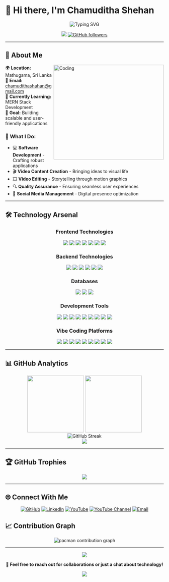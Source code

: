 # 👋 Hi there, I'm **Chamuditha Shehan**

<div align="center">
  <img src="https://readme-typing-svg.herokuapp.com?font=Fira+Code&size=32&duration=2800&pause=2000&color=A855F7&center=true&vCenter=true&width=940&lines=Full+Stack+Developer;Vibe+Coder;Researcher;Prompt+Engineer;Video+Creator+%26+Editor;QA+Engineer;Always+Learning+New+Technologies" alt="Typing SVG" />
</div>

<div align="center">
  
  ![](https://komarev.com/ghpvc/?username=ChamudithaShehan&color=blueviolet&style=for-the-badge)
  [![GitHub followers](https://img.shields.io/github/followers/ChamudithaShehan?style=for-the-badge&color=orange&labelColor=ce4630)](https://github.com/ChamudithaShehan)
  
</div>

---

## 🌟 **About Me**

<img align="right" alt="Coding" width="350" height="300" src="https://media3.giphy.com/media/v1.Y2lkPTc5MGI3NjExOWU4M3NtaTRuYmFneHR5MW9rc2NtZGttNDYxMHR4azdqaWNvazF6bSZlcD12MV9pbnRlcm5hbF9naWZfYnlfaWQmY3Q9Zw/bGgsc5mWoryfgKBx1u/giphy.gif">

🌍 **Location:** Mathugama, Sri Lanka  
📧 **Email:** chamudithashahan@gmail.com  
🧠 **Currently Learning:** MERN Stack Development  
🎯 **Goal:** Building scalable and user-friendly applications  

### 💫 **What I Do:**
- 💻 **Software Development** - Crafting robust applications
- 🎬 **Video Content Creation** - Bringing ideas to visual life
- 🎞️ **Video Editing** - Storytelling through motion graphics
- 🔍 **Quality Assurance** - Ensuring seamless user experiences
- 📱 **Social Media Management** - Digital presence optimization

---

## 🛠️ **Technology Arsenal**

<div align="center">

### **Frontend Technologies**
<p>
  <img src="https://img.shields.io/badge/HTML5-E34F26?style=for-the-badge&logo=html5&logoColor=white" />
  <img src="https://img.shields.io/badge/CSS3-1572B6?style=for-the-badge&logo=css3&logoColor=white" />
  <img src="https://img.shields.io/badge/JavaScript-F7DF1E?style=for-the-badge&logo=javascript&logoColor=black" />
  <img src="https://img.shields.io/badge/React-20232A?style=for-the-badge&logo=react&logoColor=61DAFB" />
  <img src="https://img.shields.io/badge/React_Native-20232A?style=for-the-badge&logo=react&logoColor=61DAFB" />
  <img src="https://img.shields.io/badge/Vite-646CFF?style=for-the-badge&logo=vite&logoColor=white" />
  <img src="https://img.shields.io/badge/Electron-191970?style=for-the-badge&logo=Electron&logoColor=white" />
</p>

### **Backend Technologies**
<p>
  <img src="https://img.shields.io/badge/Node.js-43853D?style=for-the-badge&logo=node.js&logoColor=white" />
  <img src="https://img.shields.io/badge/Express.js-404D59?style=for-the-badge" />
  <img src="https://img.shields.io/badge/Java-ED8B00?style=for-the-badge&logo=java&logoColor=white" />
  <img src="https://img.shields.io/badge/PHP-777BB4?style=for-the-badge&logo=php&logoColor=white" />
  <img src="https://img.shields.io/badge/.NET-5C2D91?style=for-the-badge&logo=.net&logoColor=white" />
  <img src="https://img.shields.io/badge/Hibernate-59666C?style=for-the-badge&logo=Hibernate&logoColor=white" />
</p>

### **Databases**
<p>
  <img src="https://img.shields.io/badge/MongoDB-4EA94B?style=for-the-badge&logo=mongodb&logoColor=white" />
  <img src="https://img.shields.io/badge/MySQL-00000F?style=for-the-badge&logo=mysql&logoColor=white" />
  <img src="https://img.shields.io/badge/Firebase-039BE5?style=for-the-badge&logo=Firebase&logoColor=white" />
</p>

### **Development Tools**
<p>
  <img src="https://img.shields.io/badge/Git-F05032?style=for-the-badge&logo=git&logoColor=white" />
  <img src="https://img.shields.io/badge/GitHub-100000?style=for-the-badge&logo=github&logoColor=white" />
  <img src="https://img.shields.io/badge/Visual_Studio_Code-0078D4?style=for-the-badge&logo=visual%20studio%20code&logoColor=white" />
  <img src="https://img.shields.io/badge/IntelliJ_IDEA-000000.svg?style=for-the-badge&logo=intellij-idea&logoColor=white" />
  <img src="https://img.shields.io/badge/Android_Studio-3DDC84?style=for-the-badge&logo=android-studio&logoColor=white" />
  <img src="https://img.shields.io/badge/Unity-100000?style=for-the-badge&logo=unity&logoColor=white" />
  <img src="https://img.shields.io/badge/Arduino_IDE-00979D?style=for-the-badge&logo=arduino&logoColor=white" />
  <img src="https://img.shields.io/badge/Postman-FF6C37?style=for-the-badge&logo=Postman&logoColor=white" />
  <img src="https://img.shields.io/badge/Figma-F24E1E?style=for-the-badge&logo=figma&logoColor=white" />
</p>

### Vibe Coding Platforms
<p>
  <img src="https://img.shields.io/badge/Courser-0056D2?style=for-the-badge&logo=googleclassroom&logoColor=white" />
  <img src="https://img.shields.io/badge/Lovable-FF69B4?style=for-the-badge&logo=heart&logoColor=white" />
  <img src="https://img.shields.io/badge/Bolt-FFCC00?style=for-the-badge&logo=zap&logoColor=black" />
  <img src="https://img.shields.io/badge/Cursor-1E90FF?style=for-the-badge&logo=cursor&logoColor=white" />
  <img src="https://img.shields.io/badge/v0-000000?style=for-the-badge&logo=vercel&logoColor=white" />
  <img src="https://img.shields.io/badge/Tempo%20Labs-7B61FF?style=for-the-badge&logo=fastapi&logoColor=white" />
  <img src="https://img.shields.io/badge/Replit-00A8E8?style=for-the-badge&logo=replit&logoColor=white" />
  <img src="https://img.shields.io/badge/Base44-444444?style=for-the-badge&logo=code&logoColor=white" />
  <img src="https://img.shields.io/badge/Memex-00897B?style=for-the-badge&logo=notion&logoColor=white" />
</p>


</div>

---

## 📊 **GitHub Analytics**

<div align="center">
  <img height="180em" src="https://github-readme-stats.vercel.app/api?username=ChamudithaShehan&show_icons=true&theme=radical&include_all_commits=true&count_private=true"/>
  <img height="180em" src="https://github-readme-stats.vercel.app/api/top-langs/?username=ChamudithaShehan&layout=compact&langs_count=8&theme=radical"/>
</div>

<div align="center">
  <img src="https://github-readme-streak-stats.herokuapp.com/?user=ChamudithaShehan&theme=radical" alt="GitHub Streak" />
</div>

<div align="center">
  <img src="https://github-readme-activity-graph.vercel.app/graph?username=ChamudithaShehan&theme=react-dark&bg_color=20232a&hide_border=true" />
</div>

---

## 🏆 **GitHub Trophies**

<div align="center">
  <img src="https://github-profile-trophy.vercel.app/?username=ChamudithaShehan&theme=radical&no-frame=false&no-bg=true&margin-w=4" />
</div>

---

## 🌐 **Connect With Me**

<div align="center">

[![GitHub](https://img.shields.io/badge/GitHub-100000?style=for-the-badge&logo=github&logoColor=white)](https://github.com/ChamudithaShehan)
[![LinkedIn](https://img.shields.io/badge/LinkedIn-0077B5?style=for-the-badge&logo=linkedin&logoColor=white)](https://www.linkedin.com/in/chamuditha-shehan-89b072370)
[![YouTube](https://img.shields.io/badge/YouTube-FF0000?style=for-the-badge&logo=youtube&logoColor=white)](https://www.youtube.com/@slvideo3ik953/videos)
[![YouTube Channel](https://img.shields.io/badge/12th_Power-FF0000?style=for-the-badge&logo=youtube&logoColor=white)](https://www.youtube.com/@12thPower)
[![Email](https://img.shields.io/badge/Gmail-D14836?style=for-the-badge&logo=gmail&logoColor=white)](mailto:chamudithashahan@gmail.com)

</div>


## 📈 Contribution Graph

<div align="center">
<picture>
  <source media="(prefers-color-scheme: dark)" srcset="https://raw.githubusercontent.com/ChamudithaShehan/ChamudithaShehan/output/pacman-contribution-graph-dark.svg">
  <source media="(prefers-color-scheme: light)" srcset="https://raw.githubusercontent.com/ChamudithaShehan/ChamudithaShehan/output/pacman-contribution-graph.svg">
  <img alt="pacman contribution graph" src="https://raw.githubusercontent.com/ChamudithaShehan/ChamudithaShehan/output/pacman-contribution-graph.svg">
</picture>
</div>


---

<div align="center">
  <img src="https://capsule-render.vercel.app/api?type=waving&color=gradient&height=100&section=footer&animation=fadeIn" />
</div>

<div align="center">
  
  **💬 Feel free to reach out for collaborations or just a chat about technology!**
  
  ![](https://hit.yhype.me/github/profile?user_id=ChamudithaShehan)
  
</div>
